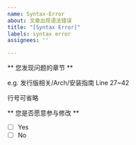 ```yaml
---
name: Syntax-Error
about: 文章出现语法错误
title: "[Syntax Error]"
labels: syntax error
assignees: ''

---
```


** 您发现问题的章节 **

e.g. 发行版相关/Arch/安装指南 Line 27~42

行号可省略

** 您是否愿意参与修改 **
- [ ] Yes
- [ ] No
